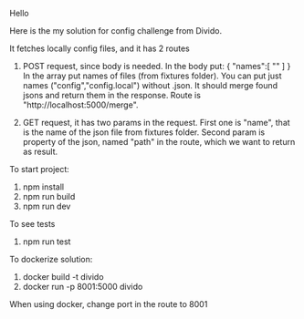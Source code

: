 Hello

Here is the my solution for config challenge from Divido.

It fetches locally config files, and it has 2 routes
1. POST request, since body is needed. In the body put:
{
    "names":[
        ""
    ]
}
In the array put names of files (from fixtures folder). You can put just names ("config","config.local") without .json.
It should merge found jsons and return them in the response. Route is "http://localhost:5000/merge".

2. GET request, it has two params in the request. First one is "name", that is the name of the json file from fixtures folder.
Second param is property of the json, named "path" in the route, which we want to return as result.


To start project:
1. npm install
2. npm run build
3. npm run dev

To see tests
1. npm run test

To dockerize solution:
1. docker build -t divido
2. docker run -p 8001:5000 divido

When using docker, change port in the route to 8001

